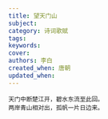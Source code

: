 ```yaml
---
title: 望天门山
subject: 
category: 诗词歌赋
tags: 
keywords: 
cover: 
authors: 李白
created_when: 唐朝
updated_when: 
---
```


```
天门中断楚江开，碧水东流至此回。
两岸青山相对出，孤帆一片日边来。
```
